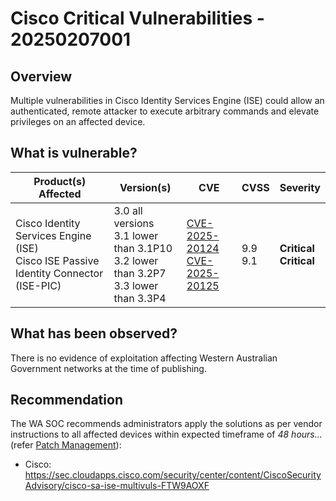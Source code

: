 # Cisco Critical Vulnerabilities - 20250207001

## Overview

Multiple vulnerabilities in Cisco Identity Services Engine (ISE) could allow an authenticated, remote attacker to execute arbitrary commands and elevate privileges on an affected device.

## What is vulnerable?

| Product(s) Affected                                                                      | Version(s)                                                              | CVE                                                                                                                                      | CVSS         | Severity                       |
| ---------------------------------------------------------------------------------------- | ----------------------------------------------------------------------- | ---------------------------------------------------------------------------------------------------------------------------------------- | ------------ | ------------------------------ |
| Cisco Identity Services Engine (ISE) <br> Cisco ISE Passive Identity Connector (ISE-PIC) | 3.0 all versions <br> 3.1 lower than 3.1P10 <br> 3.2 lower than 3.2P7 <br> 3.3 lower than 3.3P4 | [CVE-2025-20124](https://nvd.nist.gov/vuln/detail/CVE-2025-20124) <br> [CVE-2025-20125](https://nvd.nist.gov/vuln/detail/CVE-2025-20125) | 9.9 <br> 9.1 | **Critical** <br> **Critical** |

## What has been observed?

There is no evidence of exploitation affecting Western Australian Government networks at the time of publishing.

## Recommendation

The WA SOC recommends administrators apply the solutions as per vendor instructions to all affected devices within expected timeframe of *48 hours...* (refer [Patch Management](../guidelines/patch-management.md)):

- Cisco: <https://sec.cloudapps.cisco.com/security/center/content/CiscoSecurityAdvisory/cisco-sa-ise-multivuls-FTW9AOXF>
